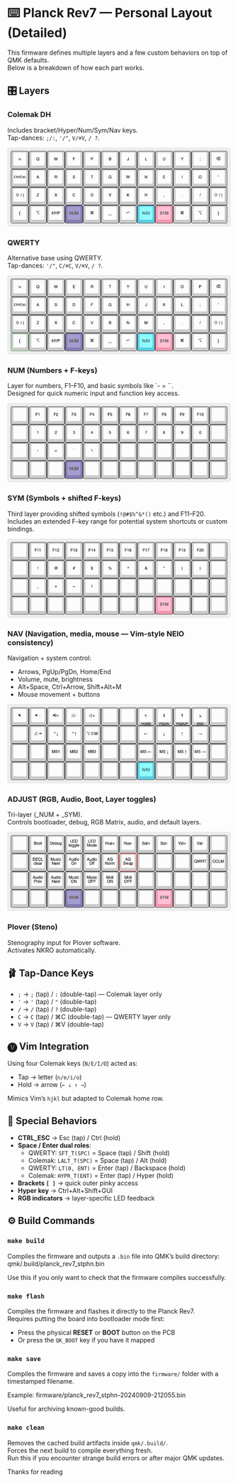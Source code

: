 # ⌨️ Planck Rev7 — Personal Layout (Detailed)

This firmware defines multiple layers and a few custom behaviors on top of QMK defaults.  
Below is a breakdown of how each part works.

## 🎛 Layers

### Colemak DH  

Includes bracket/Hyper/Num/Sym/Nav keys.  
Tap-dances: `;/:`, `'/"`, `V/⌘V`, `/ ?`.

![Colemak Layer](images/colemak-layer.png)

### QWERTY
Alternative base using QWERTY.  
Tap-dances: `'/"`, `C/⌘C`, `V/⌘V`, `/ ?`.

![QWERTY Layer](images/qwerty-layer.png)

### NUM (Numbers + F-keys)

Layer for numbers, F1–F10, and basic symbols like `- = \``.  
Designed for quick numeric input and function key access.

![Number Layer](images/num-layer.png)

### SYM (Symbols + shifted F-keys)  

Third layer providing shifted symbols (`!@#$%^&*()` etc.) and F11–F20.  
Includes an extended F-key range for potential system shortcuts or custom bindings.

![Symbols Layer](images/sym-layer.png)

### NAV (Navigation, media, mouse — Vim-style NEIO consistency)

Navigation + system control:  
- Arrows, PgUp/PgDn, Home/End  
- Volume, mute, brightness  
- Alt+Space, Ctrl+Arrow, Shift+Alt+M  
- Mouse movement + buttons

![Nav Layer](images/nav-layer.png)

### ADJUST (RGB, Audio, Boot, Layer toggles)

Tri-layer (_NUM + _SYM).  
Controls bootloader, debug, RGB Matrix, audio, and default layers.

![Adjust Layer](images/adjust-layer.png)

### Plover (Steno)
Stenography input for Plover software.  
Activates NKRO automatically.

## 🩰 Tap-Dance Keys

- `;` → `;` (tap) / `:` (double-tap) — Colemak layer only
- `'` → `'` (tap) / `"` (double-tap)  
- `/` → `/` (tap) / `?` (double-tap)  
- `C` → `C` (tap) / ⌘C (double-tap) — QWERTY layer only
- `V` → `V` (tap) / ⌘V (double-tap)  

## 🅥 Vim Integration

Using four Colemak keys (`N/E/I/O`) acted as:  
- Tap → letter (`n/e/i/o`)  
- Hold → arrow (`← ↓ ↑ →`)  

Mimics Vim’s `hjkl` but adapted to Colemak home row.  

## 🔑 Special Behaviors

- **CTRL_ESC** → Esc (tap) / Ctrl (hold)  
- **Space / Enter dual roles**:  
  - QWERTY: `SFT_T(SPC)` = Space (tap) / Shift (hold)  
  - Colemak: `LALT_T(SPC)` = Space (tap) / Alt (hold)  
  - QWERTY: `LT(0, ENT)` = Enter (tap) / Backspace (hold)  
  - Colemak: `HYPR_T(ENT)` = Enter (tap) / Hyper (hold)  
- **Brackets `[ ]`** → quick outer pinky access  
- **Hyper key** → Ctrl+Alt+Shift+GUI  
- **RGB indicators** → layer-specific LED feedback

## ⚙️ Build Commands

### `make build`
Compiles the firmware and outputs a `.bin` file into QMK’s build directory:
qmk/.build/planck_rev7_stphn.bin

Use this if you only want to check that the firmware compiles successfully.

### `make flash`
Compiles the firmware and flashes it directly to the Planck Rev7.  
Requires putting the board into bootloader mode first:
- Press the physical **RESET** or **BOOT** button on the PCB  
- Or press the `QK_BOOT` key if you have it mapped

### `make save`
Compiles the firmware and saves a copy into the `firmware/` folder with a timestamped filename.  

Example:
firmware/planck_rev7_stphn-20240909-212055.bin

Useful for archiving known-good builds.

### `make clean`
Removes the cached build artifacts inside `qmk/.build/`.  
Forces the next build to compile everything fresh.  
Run this if you encounter strange build errors or after major QMK updates.

Thanks for reading 
